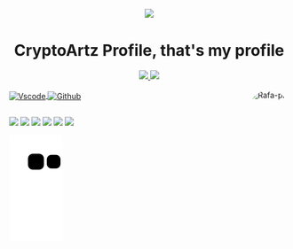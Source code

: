 <p align="center" style="border-radius:100%"><img height="auto" width="20%"  src="https://www.flaticon.com/premium-icon/icons/svg/1797/1797511.svg" ></p>
<div>
  <h1 align="center">CryptoArtz Profile, that's my profile</h1>
<div align="center">
  <a href="https://github.com/CryptoArtz">
  <img height="180em" src="https://github-readme-stats.vercel.app/api?username=CryptoArtz&show_icons=true&theme=dark&include_all_commits=true&count_private=true"/>
 <img height="200em"src="https://github.com/CryptoArtz/images/blob/main/h264-1--unscreen.gif"/>
</div>
<div style="display: inline_block"><br>
  <img align="center" alt="Vscode" height="30" width="40" src="https://cdn.jsdelivr.net/gh/devicons/devicon/icons/vscode/vscode-original.svg">
  <img align="center" alt="Github" height="39" width="40" src="https://github.com/duribeiro/duribeiro/blob/main/assets/GitHub.png">
  <img align="right" alt="Rafa-pic" height="200" style="border-radius:50px;" src="https://github.com/CryptoArtz/images/blob/main/globe-900.h264(1)(2).gif">
</div>
  
  ##
 
<div> 
  <a href="https://www.youtube.com/channel/UC_-uuuZbY0AAt9CViNzvc-Q" target="_blank"><img src="https://img.shields.io/badge/YouTube-FF0000?style=for-the-badge&logo=youtube&logoColor=white" target="_blank"></a>
  <a href="https://instagram.com/rafaballerini" target="_blank"><img src="https://img.shields.io/badge/-Instagram-%23E4405F?style=for-the-badge&logo=instagram&logoColor=white" target="_blank"></a>
 	<a href="https://www.twitch.tv/rafaballerinii" target="_blank"><img src="https://img.shields.io/badge/Twitch-9146FF?style=for-the-badge&logo=twitch&logoColor=white" target="_blank"></a>
 <a href="https://discord.gg/wagxzStdcR" target="_blank"><img src="https://img.shields.io/badge/Discord-7289DA?style=for-the-badge&logo=discord&logoColor=white" target="_blank"></a> 
  <a href = "mailto:contatorafaballerini@gmail.com"><img src="https://img.shields.io/badge/-Gmail-%23333?style=for-the-badge&logo=gmail&logoColor=white" target="_blank"></a>
  <a href="https://www.linkedin.com/in/rafaella-ballerini-45875016a" target="_blank"><img src="https://img.shields.io/badge/-LinkedIn-%230077B5?style=for-the-badge&logo=linkedin&logoColor=white" target="_blank"></a> 
 
  ![Snake animation](https://github.com/rafaballerini/rafaballerini/blob/output/github-contribution-grid-snake.svg)
 
</div>
